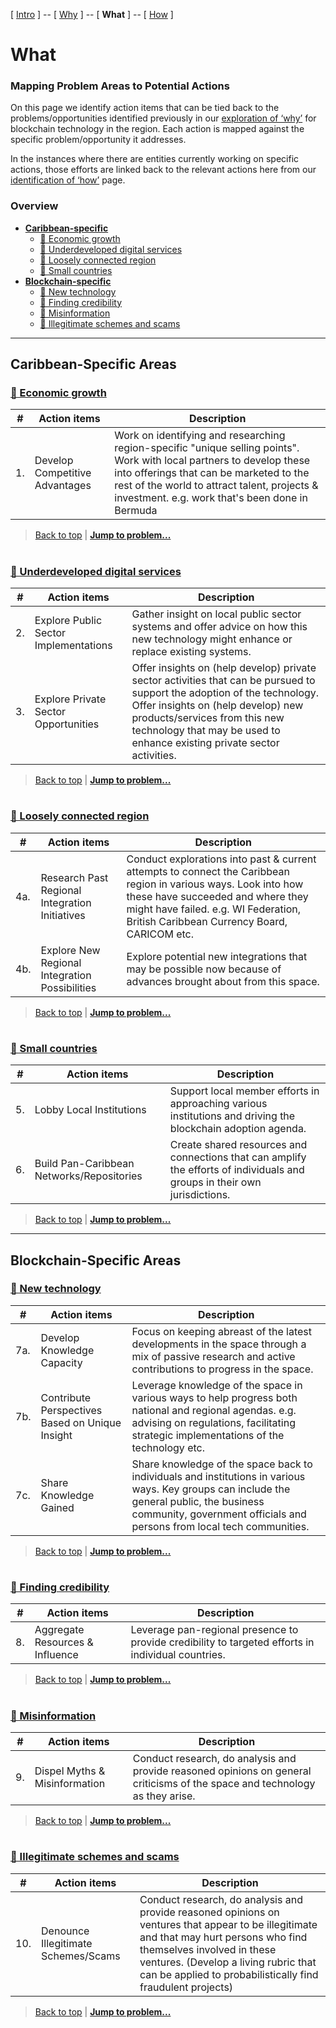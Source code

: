 [ [Intro](README.md) ] -- [ [Why](10-why.md) ] -- [ **What** ] -- [ [How](30-how.md) ]

# What
### Mapping Problem Areas to Potential Actions

On this page we identify action items that can be tied back to the problems/opportunities identified previously in our [exploration of ‘why’](10-why.md) for blockchain technology in the region. Each action is mapped against the specific problem/opportunity it addresses.

In the instances where there are entities currently working on specific actions, those efforts are linked back to the relevant actions here from our [identification of ‘how’](30-how.md) page.

### Overview

* [**Caribbean-specific**](20-what.md#caribbean-specific-areas)
    * [🌴 Economic growth](20-what.md#-economic-growth)
    * [🌴 Underdeveloped digital services](20-what.md#-underdeveloped-digital-services)
    * [🌴 Loosely connected region](20-what.md#-loosely-connected-region)
    * [🌴 Small countries](20-what.md#-small-countries)
* [**Blockchain-specific**](20-what.md#blockchain-specific-areas)
    * [🔗 New technology](20-what.md#-new-technology)
    * [🔗 Finding credibility](20-what.md#-finding-credibility)
    * [🔗 Misinformation](20-what.md#-misinformation)
    * [🔗 Illegitimate schemes and scams](20-what.md#-illegitimate-schemes-and-scams)

-----

## Caribbean-Specific Areas

### [🌴 Economic growth](10-why.md#-economic-growth)

|\#|Action items|Description|
|-|-|-|
| 1. | Develop Competitive Advantages | Work on identifying and researching region-specific "unique selling points". Work with local partners to develop these into offerings that can be marketed to the rest of the world to attract talent, projects & investment. e.g. work that's been done in Bermuda |

> [Back to top](20-what.md#overview) | [**Jump to problem...**](10-why.md#-economic-growth)

#
### [🌴 Underdeveloped digital services](10-why.md#-underdeveloped-digital-services)

|\#|Action items|Description|
|-|-|-|
| 2. | Explore Public Sector Implementations | Gather insight on local public sector systems and offer advice on how this new technology might enhance or replace existing systems. |
| 3. | Explore Private Sector Opportunities | Offer insights on (help develop) private sector activities that can be pursued to support the adoption of the technology. Offer insights on (help develop) new products/services from this new technology that may be used to enhance existing private sector activities. |

> [Back to top](20-what.md#overview) | [**Jump to problem...**](10-why.md#-underdeveloped-digital-services)

#
### [🌴 Loosely connected region](10-why.md#-loosely-connected-region)

|\#|Action items|Description|
|-|-|-|
| 4a. | Research Past Regional Integration Initiatives | Conduct explorations into past & current attempts to connect the Caribbean region in various ways. Look into how these have succeeded and where they might have failed. e.g. WI Federation, British Caribbean Currency Board, CARICOM etc. |
| 4b. | Explore New Regional Integration Possibilities | Explore potential new integrations that may be possible now because of advances brought about from this space. |

> [Back to top](20-what.md#overview) | [**Jump to problem...**](10-why.md#-loosely-connected-region)

#
### [🌴 Small countries](10-why.md#-small-countries)

|\#|Action items|Description|
|-|-|-|
| 5. | Lobby Local Institutions | Support local member efforts in approaching various institutions and driving the blockchain adoption agenda. |
| 6. | Build Pan-Caribbean Networks/Repositories | Create shared resources and connections that can amplify the efforts of individuals and groups in their own jurisdictions. |

> [Back to top](20-what.md#overview) | [**Jump to problem...**](10-why.md#-small-countries)

---
## Blockchain-Specific Areas

### [🔗 New technology](10-why.md#-new-technology)

|\#|Action items|Description|
|-|-|-|
| 7a. | Develop Knowledge Capacity | Focus on keeping abreast of the latest developments in the space through a mix of passive research and active contributions to progress in the space. |
| 7b. | Contribute Perspectives Based on Unique Insight | Leverage knowledge of the space in various ways to help progress both national and regional agendas. e.g. advising on regulations, facilitating strategic implementations of the technology etc. |
| 7c. | Share Knowledge Gained | Share knowledge of the space back to individuals and institutions in various ways. Key groups can include the general public, the business community, government officials and persons from local tech communities. |

> [Back to top](20-what.md#overview) | [**Jump to problem...**](10-why.md#-new-technology)

#
### [🔗 Finding credibility](10-why.md#-finding-credibility)

|\#|Action items|Description|
|-|-|-|
| 8. | Aggregate Resources & Influence | Leverage pan-regional presence to provide credibility to targeted efforts in individual countries. |

> [Back to top](20-what.md#overview) | [**Jump to problem...**](10-why.md#-finding-credibility)

#
### [🔗 Misinformation](10-why.md#-misinformation)

|\#|Action items|Description|
|-|-|-|
| 9. | Dispel Myths & Misinformation | Conduct research, do analysis and provide reasoned opinions on general criticisms of the space and technology as they arise. |

> [Back to top](20-what.md#overview) | [**Jump to problem...**](10-why.md#-misinformation)

#
### [🔗 Illegitimate schemes and scams](10-why.md#-illegitimate-schemes-and-scams)

|\#|Action items|Description|
|-|-|-|
| 10. | Denounce Illegitimate Schemes/Scams | Conduct research, do analysis and provide reasoned opinions on ventures that appear to be illegitimate and that may hurt persons who find themselves involved in these ventures. (Develop a living rubric that can be applied to probabilistically find fraudulent projects) |

> [Back to top](20-what.md#overview) | [**Jump to problem...**](10-why.md#-illegitimate-schemes-and-scams)
